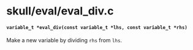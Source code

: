 # skull/eval/eval_div.c

#### `variable_t *eval_div(const variable_t *lhs, const variable_t *rhs)`
Make a new variable by dividing `rhs` from `lhs`.

